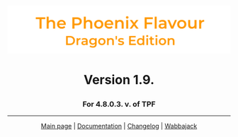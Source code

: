 ![image](images/Banner.png)
# <p align="center">Version 1.9.</p>
### <p align="center">For 4.8.0.3. v. of TPF</p>

---

<p align="center">
  <a href="https://www.nexusmods.com/skyrimspecialedition/mods/51973">Main page</a> |
  <a href="DOCUMENTATION.md">Documentation</a> |
  <a href="CHANGELOG.md">Changelog</a> |
  <a href="WABBAJACK.md">Wabbajack</a>
</p>
